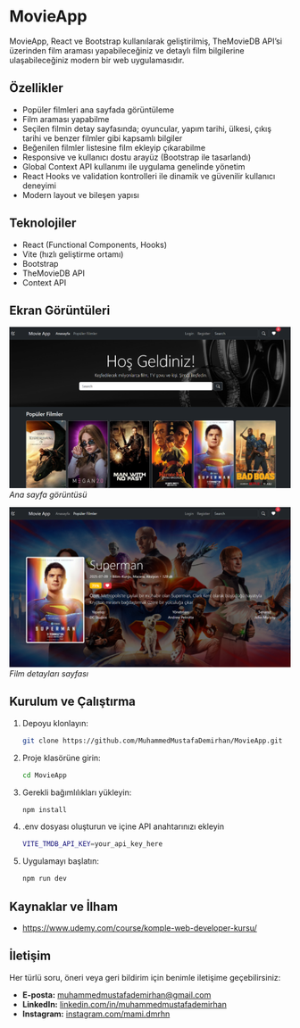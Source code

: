# MovieApp

MovieApp, React ve Bootstrap kullanılarak geliştirilmiş, TheMovieDB API’si üzerinden film araması yapabileceğiniz ve detaylı film bilgilerine ulaşabileceğiniz modern bir web uygulamasıdır.

## Özellikler

- Popüler filmleri ana sayfada görüntüleme  
- Film araması yapabilme  
- Seçilen filmin detay sayfasında; oyuncular, yapım tarihi, ülkesi, çıkış tarihi ve benzer filmler gibi kapsamlı bilgiler  
- Beğenilen filmler listesine film ekleyip çıkarabilme  
- Responsive ve kullanıcı dostu arayüz (Bootstrap ile tasarlandı)  
- Global Context API kullanımı ile uygulama genelinde yönetim  
- React Hooks ve validation kontrolleri ile dinamik ve güvenilir kullanıcı deneyimi  
- Modern layout ve bileşen yapısı  

## Teknolojiler

- React (Functional Components, Hooks)
- Vite (hızlı geliştirme ortamı) 
- Bootstrap  
- TheMovieDB API  
- Context API

## Ekran Görüntüleri

![Ana Sayfa](./public/img/Anasayfa.png)  
_Ana sayfa görüntüsü_

![Film Detayları](./public/img/FilmDetay.png)  
_Film detayları sayfası_  

## Kurulum ve Çalıştırma

1. Depoyu klonlayın:  
   ```bash
   git clone https://github.com/MuhammedMustafaDemirhan/MovieApp.git
   
2. Proje klasörüne girin:
   ```bash
   cd MovieApp

3. Gerekli bağımlılıkları yükleyin:
   ```bash
   npm install

4. .env dosyası oluşturun ve içine API anahtarınızı ekleyin
   ```bash
   VITE_TMDB_API_KEY=your_api_key_here

5. Uygulamayı başlatın:
   ```bash
   npm run dev

## Kaynaklar ve İlham

- https://www.udemy.com/course/komple-web-developer-kursu/

## İletişim

Her türlü soru, öneri veya geri bildirim için benimle iletişime geçebilirsiniz:

- **E-posta:** [muhammedmustafademirhan@gmail.com](mailto:muhammedmustafademirhan@gmail.com)
- **LinkedIn:** [linkedin.com/in/muhammedmustafademirhan](https://www.linkedin.com/in/muhammedmustafademirhan/)  
- **Instagram:** [instagram.com/mami.dmrhn](https://www.instagram.com/mami.dmrhn/)
